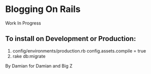 Blogging On Rails
=======================
Work In Progress

To install on Development or Production:
----------------------------------------
1. config/environments/production.rb config.assets.compile = true 
2. rake db:migrate

By Damian for Damian and Big Z